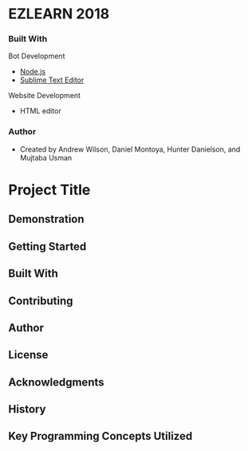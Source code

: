 # EZLEARN 2018

### Built With
Bot Development
- [Node.js](https://nodejs.org/en/)
- [Sublime Text Editor](https://www.sublimetext.com/)

Website Development
- HTML editor

### Author

- Created by Andrew Wilson, Daniel Montoya, Hunter Danielson, and Mujtaba Usman

# Project Title


## Demonstration


## Getting Started


## Built With


## Contributing


## Author


## License


## Acknowledgments


## History


## Key Programming Concepts Utilized
